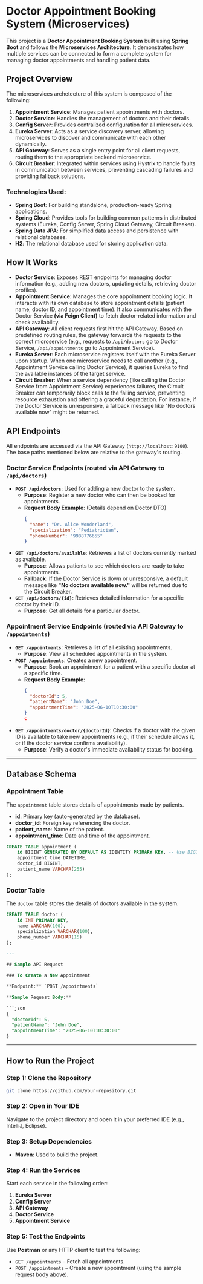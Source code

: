 # Doctor Appointment Booking System (Microservices)

This project is a **Doctor Appointment Booking System** built using **Spring Boot** and follows the **Microservices Architecture**. It demonstrates how multiple services can be connected to form a complete system for managing doctor appointments and handling patient data.

## Project Overview

The microservices archetecture of this system is composed of the following:

1.  **Appointment Service**: Manages patient appointments with doctors.
2.  **Doctor Service**: Handles the management of doctors and their details.
3.  **Config Server**: Provides centralized configuration for all microservices.
4.  **Eureka Server**: Acts as a service discovery server, allowing microservices to discover and communicate with each other dynamically.
5.  **API Gateway**: Serves as a single entry point for all client requests, routing them to the appropriate backend microservice.
6.  **Circuit Breaker**: Integrated within services using Hystrix to handle faults in communication between services, preventing cascading failures and providing fallback solutions.

### Technologies Used:

* **Spring Boot**: For building standalone, production-ready Spring applications.
* **Spring Cloud**: Provides tools for building common patterns in distributed systems (Eureka, Config Server, Spring Cloud Gateway, Circuit Breaker).
* **Spring Data JPA**: For simplified data access and persistence with relational databases.
* **H2**: The relational database used for storing application data.

## How It Works

* **Doctor Service**: Exposes REST endpoints for managing doctor information (e.g., adding new doctors, updating details, retrieving doctor profiles).
* **Appointment Service**: Manages the core appointment booking logic. It interacts with its own database to store appointment details (patient name, doctor ID, and appointment time). It also communicates with the Doctor Service **(via Feign Client)** to fetch doctor-related information and check availability.
* **API Gateway**: All client requests first hit the API Gateway. Based on predefined routing rules, the gateway forwards the requests to the correct microservice (e.g., requests to `/api/doctors` go to Doctor Service, `/api/appointments` go to Appointment Service).
* **Eureka Server**: Each microservice registers itself with the Eureka Server upon startup. When one microservice needs to call another (e.g., Appointment Service calling Doctor Service), it queries Eureka to find the available instances of the target service.
* **Circuit Breaker**: When a service dependency (like calling the Doctor Service from Appointment Service) experiences failures, the Circuit Breaker can temporarily block calls to the failing service, preventing resource exhaustion and offering a graceful degradation. For instance, if the Doctor Service is unresponsive, a fallback message like "No doctors available now" might be returned.

## API Endpoints

All endpoints are accessed via the API Gateway (`http://localhost:9100`). The base paths mentioned below are relative to the gateway's routing.

### Doctor Service Endpoints (routed via API Gateway to `/api/doctors`)

* **`POST /api/doctors`**: Used for adding a new doctor to the system.
    * **Purpose**: Register a new doctor who can then be booked for appointments.
    * **Request Body Example**: (Details depend on Doctor DTO)
        ```json
        {
          "name": "Dr. Alice Wonderland",
          "specialization": "Pediatrician",
          "phoneNumber": "9988776655"
        }
        ```
* **`GET /api/doctors/available`**: Retrieves a list of doctors currently marked as available.
    * **Purpose**: Allows patients to see which doctors are ready to take appointments.
    * **Fallback**: If the Doctor Service is down or unresponsive, a default message like **"No doctors available now."** will be returned due to the Circuit Breaker.
* **`GET /api/doctors/{id}`**: Retrieves detailed information for a specific doctor by their ID.
    * **Purpose**: Get all details for a particular doctor.

### Appointment Service Endpoints (routed via API Gateway to `/appointments`)

* **`GET /appointments`**: Retrieves a list of all existing appointments.
    * **Purpose**: View all scheduled appointments in the system.
* **`POST /appointments`**: Creates a new appointment.
    * **Purpose**: Book an appointment for a patient with a specific doctor at a specific time.
    * **Request Body Example**:
        ```json
        {
          "doctorId": 5,
          "patientName": "John Doe",
          "appointmentTime": "2025-06-10T10:30:00"
        }
       c
* **`GET /appointments/doctor/{doctorId}`**: Checks if a doctor with the given ID is available to take new appointments (e.g., if their schedule allows it, or if the doctor service confirms availability).
    * **Purpose**: Verify a doctor's immediate availability status for booking.

---

## Database Schema

### Appointment Table

The `appointment` table stores details of appointments made by patients.

* **id**: Primary key (auto-generated by the database).
* **doctor\_id**: Foreign key referencing the doctor.
* **patient\_name**: Name of the patient.
* **appointment\_time**: Date and time of the appointment.

```sql
CREATE TABLE appointment (
    id BIGINT GENERATED BY DEFAULT AS IDENTITY PRIMARY KEY, -- Use BIGINT for consistency with Long in Java
    appointment_time DATETIME,
    doctor_id BIGINT,
    patient_name VARCHAR(255)
);
 ```

### Doctor Table

The `doctor` table stores the details of doctors available in the system.

```sql
CREATE TABLE doctor (
    id INT PRIMARY KEY,
    name VARCHAR(100),
    specialization VARCHAR(100),
    phone_number VARCHAR(15)
);

---

## Sample API Request

### To Create a New Appointment

**Endpoint:** `POST /appointments`

**Sample Request Body:**

```json
{
  "doctorId": 5,
  "patientName": "John Doe",
  "appointmentTime": "2025-06-10T10:30:00"
}
```

---

## How to Run the Project

### Step 1: Clone the Repository

```bash
git clone https://github.com/your-repository.git
```

### Step 2: Open in Your IDE

Navigate to the project directory and open it in your preferred IDE (e.g., IntelliJ, Eclipse).

### Step 3: Setup Dependencies

- **Maven**: Used to build the project.

### Step 4: Run the Services

Start each service in the following order:

1. **Eureka Server**
2. **Config Server**
3. **API Gateway**
4. **Doctor Service**
5. **Appointment Service**

### Step 5: Test the Endpoints

Use **Postman** or any HTTP client to test the following:

- `GET /appointments` – Fetch all appointments.
- `POST /appointments` – Create a new appointment (using the sample request body above).
